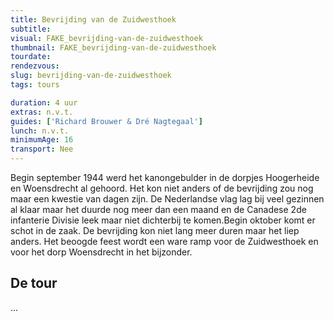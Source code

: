 ```yaml
---
title: Bevrijding van de Zuidwesthoek
subtitle:
visual: FAKE_bevrijding-van-de-zuidwesthoek
thumbnail: FAKE_bevrijding-van-de-zuidwesthoek
tourdate:
rendezvous:
slug: bevrijding-van-de-zuidwesthoek
tags: tours

duration: 4 uur
extras: n.v.t.
guides: ['Richard Brouwer & Dré Nagtegaal']
lunch: n.v.t.
minimumAge: 16
transport: Nee
---
```


Begin september 1944 werd het kanongebulder in de dorpjes Hoogerheide en Woensdrecht al gehoord. Het kon niet anders of de bevrijding zou nog maar een kwestie van dagen zijn. De Nederlandse vlag lag bij veel gezinnen al klaar maar het duurde nog meer dan een maand en de Canadese 2de infanterie Divisie leek maar niet dichterbij te komen.Begin oktober komt er schot in de zaak. De bevrijding kon niet lang meer duren maar het liep anders. Het beoogde feest wordt een ware ramp voor de Zuidwesthoek en voor het dorp Woensdrecht in het bijzonder.

## De tour
...